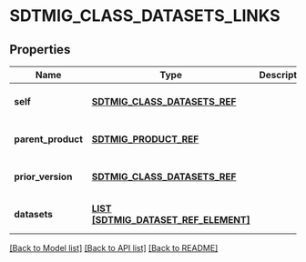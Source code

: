 # SDTMIG_CLASS_DATASETS_LINKS

## Properties
Name | Type | Description | Notes
------------ | ------------- | ------------- | -------------
**self** | [**SDTMIG_CLASS_DATASETS_REF**](SdtmigClassDatasetsRef.md) |  | [optional] [default to null]
**parent_product** | [**SDTMIG_PRODUCT_REF**](SdtmigProductRef.md) |  | [optional] [default to null]
**prior_version** | [**SDTMIG_CLASS_DATASETS_REF**](SdtmigClassDatasetsRef.md) |  | [optional] [default to null]
**datasets** | [**LIST [SDTMIG_DATASET_REF_ELEMENT]**](SdtmigDatasetRefElement.md) |  | [optional] [default to null]

[[Back to Model list]](../README.md#documentation-for-models) [[Back to API list]](../README.md#documentation-for-api-endpoints) [[Back to README]](../README.md)


